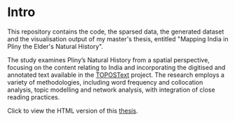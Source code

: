 # Intro
This repository contains the code, the sparsed data, the generated dataset and the visualisation output of my master's thesis, entitled "Mapping India in Pliny the Elder's Natural History". 

The study examines Pliny’s Natural History from a spatial perspective, focusing on the content relating to India and incorporating the digitised and annotated text available in the [TOPOSText](https://topostext.org/) project. The research employs a variety of methodologies, including word frequency and collocation analysis, topic modelling and network analysis, with integration of close reading practices.

Click to view the HTML version of this [thesis](https://raw.githack.com/lizaodawn/NH_thesis/main/NHthesis_structure.html).
